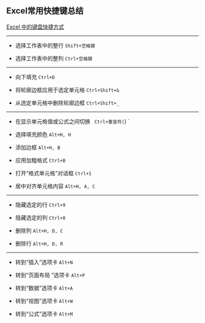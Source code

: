 ## Excel常用快捷键总结

 [Excel 中的键盘快捷方式](https://support.microsoft.com/zh-cn/office/excel-%E4%B8%AD%E7%9A%84%E9%94%AE%E7%9B%98%E5%BF%AB%E6%8D%B7%E6%96%B9%E5%BC%8F-1798d9d5-842a-42b8-9c99-9b7213f0040f)

-----------------------------------------------------------------------------
- 选择工作表中的整行    ` Shift+空格键 `

- 选择工作表中的整列    ` Ctrl+空格键   `

------------------------------------------------------------------------------

- 向下填充    ` Ctrl+D `

- 将轮廓边框应用于选定单元格    ` Ctrl+Shift+& `
 
- 从选定单元格中删除轮廓边框    ` Ctrl+Shift+_  `
------------------------------------------------------------------------------

- 在显示单元格值或公式之间切换   ` Ctrl+重音符(`) `

- 选择填充颜色     ` Alt+H, H `

- 添加边框            ` Alt+H, B `

- 应用加粗格式     ` Ctrl+B `

- 打开“格式单元格”对话框   ` Ctrl+1 `

- 居中对齐单元格内容  ` Alt+H, A, C `

----------------------------------------------------------------

- 隐藏选定的行     ` Ctrl+9 `

- 隐藏选定的列     ` Ctrl+0 `

- 删除列               ` Alt+H, D, C `

- 删除行               ` Alt+H, D, R `

----------------------------------------------------------------

- 转到“插入”选项卡      ` Alt+N `

- 转到“页面布局 ”选项卡  ` Alt+P `

- 转到“数据”选项卡    ` Alt+A `

- 转到“视图”选项卡   ` Alt+W `

- 转到“公式”选项卡   ` Alt+M `






















